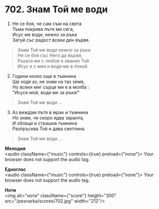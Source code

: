 # 702. Знам Той ме води

1. Не се боя, че сам съм на света  
Тъма покрива пътя ми сега,  
Исус ме води, нежно за ръка  
Затуй със радост всеки ден вървя.  

> Знам Той ме води нежно за ръка  
> Не се боя със Него да вървя,  
> Ръката ми с любов е хванал Той  
> Исус е с мен и води ме в покой.  

2. Години колко още в тъмнина  
Ще ходя аз, не знам на таз земя,  
Но всеки миг сърце ми е в молба :  
"Исусе мой, води ме за ръка!"  

> Знам Той ме води ...  

3. Аз виждам пътя в мрак и тъмнина  
Но знам, че скоро идва заранта,  
И облаци и страшна тъмнина  
Разпръсква Той и дава светлина.  

> Знам Той ме води ...

**Мелодия**  
<audio className={"music"} controls={true} preload={"none"}>
    <source src="/pesnarka/mp3/702.mp3" type="audio/mpeg"/>
    Your browser does not support the audio tag.
</audio>

**Едноглас**  
<audio className={"music"} controls={true} preload={"none"}>
    <source src="/pesnarka/transp/702.mp3" type="audio/mpeg"/>
    Your browser does not support the audio tag.
</audio>

**Ноти**  
<img alt="ноти" className={"score"} height="300" src="/pesnarka/scores/702.jpg" width="212"/>
